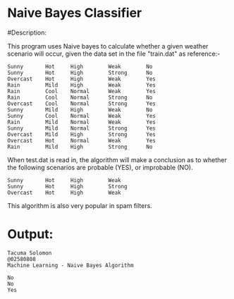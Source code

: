 Naive Bayes Classifier
========================


#Description:

This program uses Naive bayes to calculate whether a given weather scenario will occur, given the data set
in the file "train.dat" as reference:- 

    Sunny       Hot     High        Weak        No
    Sunny       Hot     High        Strong      No
    Overcast    Hot     High        Weak        Yes
    Rain        Mild    High        Weak        Yes
    Rain        Cool    Normal      Weak        Yes
    Rain        Cool    Normal      Strong      No
    Overcast    Cool    Normal      Strong      Yes
    Sunny       Mild    High        Weak        No
    Sunny       Cool    Normal      Weak        Yes
    Rain        Mild    Normal      Weak        Yes
    Sunny       Mild    Normal      Strong      Yes
    Overcast    Mild    High        Strong      Yes
    Overcast    Hot     Normal      Weak        Yes
    Rain        Mild    High        Strong      No
   
  
When test.dat is read in, the algorithm will make a conclusion as to whether the following scenarios are probable (YES), or 
improbable (NO).

    Sunny       Hot     High        Weak
    Sunny       Hot     High        Strong
    Overcast    Hot     High        Weak

This algorithm is also very popular in spam filters.

Output:
=======
    Tacuma Solomon
    @02580808
    Machine Learning - Naive Bayes Algorithm

    No
    No
    Yes
